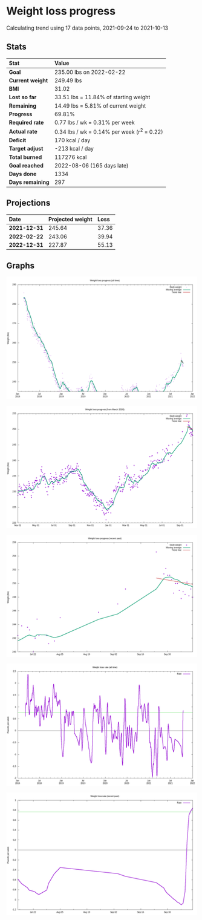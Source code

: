 # Weight loss progress

Calculating trend using 17 data points, 2021-09-24 to 2021-10-13

## Stats

Stat|Value
:-|:-
**Goal**|235.00 lbs on 2022-02-22
**Current weight**|249.49 lbs
**BMI**|31.02
**Lost so far**|33.51 lbs = 11.84% of starting weight
**Remaining**|14.49 lbs =  5.81% of current  weight
**Progress**|69.81%
**Required rate**|0.77 lbs / wk = 0.31% per week
**Actual rate**|0.34 lbs / wk = 0.14% per week  (r<sup>2</sup> = 0.22)
**Deficit**|170 kcal / day
**Target adjust**|-213 kcal / day
**Total burned**|117276 kcal
**Goal reached**|2022-08-06 (165 days late)
**Days done**|1334
**Days remaining**|297

## Projections

Date|Projected weight|Loss
:-|:-|:-
**2021-12-31**|245.64|37.36
**2022-02-22**|243.06|39.94
**2022-12-31**|227.87|55.13

## Graphs

![](weight-graph-alltime.png)

![](weight-graph-covid.png)

![](weight-graph-recent.png)

![](rate-graph-alltime.png)

![](rate-graph-recent.png)

